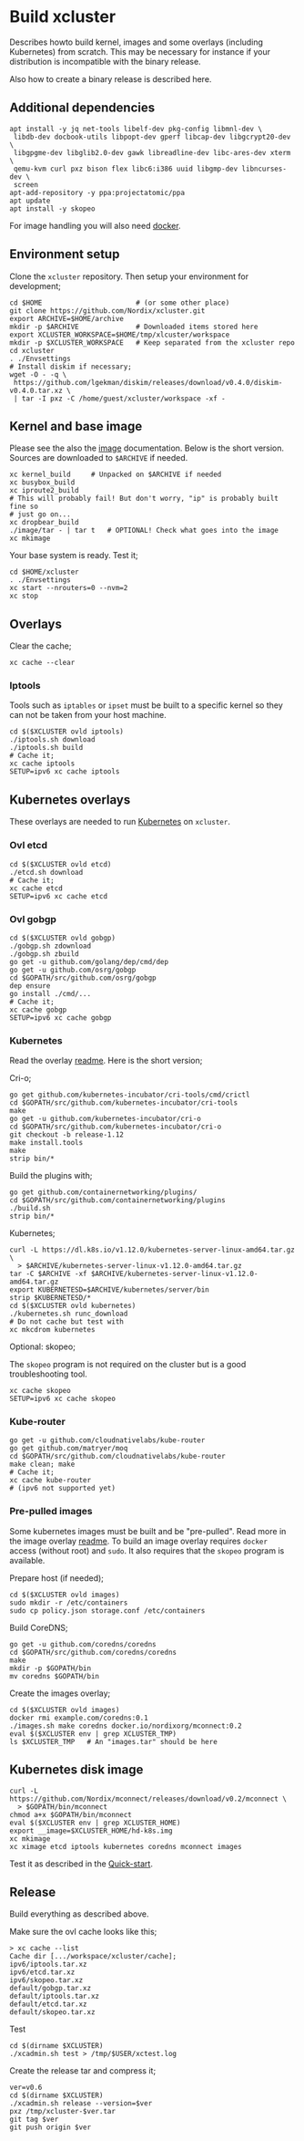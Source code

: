 # Build xcluster

Describes howto build kernel, images and some overlays (including
Kubernetes) from scratch. This may be necessary for instance if your
distribution is incompatible with the binary release.

Also how to create a binary release is described here.

## Additional dependencies

```
apt install -y jq net-tools libelf-dev pkg-config libmnl-dev \
 libdb-dev docbook-utils libpopt-dev gperf libcap-dev libgcrypt20-dev \
 libgpgme-dev libglib2.0-dev gawk libreadline-dev libc-ares-dev xterm \
 qemu-kvm curl pxz bison flex libc6:i386 uuid libgmp-dev libncurses-dev \
 screen
apt-add-repository -y ppa:projectatomic/ppa
apt update
apt install -y skopeo
```

For image handling you will also need
[docker](https://www.digitalocean.com/community/tutorials/how-to-install-and-use-docker-on-ubuntu-18-04).


## Environment setup

Clone the `xcluster` repository. Then setup your environment for
development;

```
cd $HOME                       # (or some other place)
git clone https://github.com/Nordix/xcluster.git
export ARCHIVE=$HOME/archive
mkdir -p $ARCHIVE              # Downloaded items stored here
export XCLUSTER_WORKSPACE=$HOME/tmp/xlcuster/workspace
mkdir -p $XCLUSTER_WORKSPACE   # Keep separated from the xcluster repo
cd xcluster
. ./Envsettings
# Install diskim if necessary;
wget -O - -q \
 https://github.com/lgekman/diskim/releases/download/v0.4.0/diskim-v0.4.0.tar.xz \
 | tar -I pxz -C /home/guest/xcluster/workspace -xf -
```

## Kernel and base image

Please see the also the [image](image.md) documentation. Below is the
short version. Sources are downloaded to `$ARCHIVE` if needed.

```
xc kernel_build     # Unpacked on $ARCHIVE if needed
xc busybox_build
xc iproute2_build
# This will probably fail! But don't worry, "ip" is probably built fine so
# just go on...
xc dropbear_build
./image/tar - | tar t   # OPTIONAL! Check what goes into the image
xc mkimage
```

Your base system is ready. Test it;

```
cd $HOME/xcluster
. ./Envsettings
xc start --nrouters=0 --nvm=2
xc stop
```

## Overlays

Clear the cache;

```
xc cache --clear
```

### Iptools

Tools such as `iptables` or `ipset` must be built to a specific kernel
so they can not be taken from your host machine.

```
cd $($XCLUSTER ovld iptools)
./iptools.sh download
./iptools.sh build
# Cache it;
xc cache iptools
SETUP=ipv6 xc cache iptools
```

## Kubernetes overlays

These overlays are needed to run [Kubernetes](https://kubernetes.io/)
on `xcluster`.


### Ovl etcd

```
cd $($XCLUSTER ovld etcd)
./etcd.sh download
# Cache it;
xc cache etcd
SETUP=ipv6 xc cache etcd
```

### Ovl gobgp

```
cd $($XCLUSTER ovld gobgp)
./gobgp.sh zdownload
./gobgp.sh zbuild
go get -u github.com/golang/dep/cmd/dep
go get -u github.com/osrg/gobgp
cd $GOPATH/src/github.com/osrg/gobgp
dep ensure
go install ./cmd/...
# Cache it;
xc cache gobgp
SETUP=ipv6 xc cache gobgp
```

### Kubernetes

Read the overlay [readme](../ovl/kubernetes/README.md). Here is the
short version;

Cri-o;

```
go get github.com/kubernetes-incubator/cri-tools/cmd/crictl
cd $GOPATH/src/github.com/kubernetes-incubator/cri-tools
make
go get -u github.com/kubernetes-incubator/cri-o
cd $GOPATH/src/github.com/kubernetes-incubator/cri-o
git checkout -b release-1.12
make install.tools
make
strip bin/*
```

Build the plugins with;

```
go get github.com/containernetworking/plugins/
cd $GOPATH/src/github.com/containernetworking/plugins
./build.sh
strip bin/*
```

Kubernetes;

```
curl -L https://dl.k8s.io/v1.12.0/kubernetes-server-linux-amd64.tar.gz \
  > $ARCHIVE/kubernetes-server-linux-v1.12.0-amd64.tar.gz
tar -C $ARCHIVE -xf $ARCHIVE/kubernetes-server-linux-v1.12.0-amd64.tar.gz
export KUBERNETESD=$ARCHIVE/kubernetes/server/bin
strip $KUBERNETESD/*
cd $($XCLUSTER ovld kubernetes)
./kubernetes.sh runc_download
# Do not cache but test with
xc mkcdrom kubernetes
```

Optional: skopeo;

The `skopeo` program is not required on the cluster but is a good
troubleshooting tool.

```
xc cache skopeo
SETUP=ipv6 xc cache skopeo
```

### Kube-router

```
go get -u github.com/cloudnativelabs/kube-router
go get github.com/matryer/moq
cd $GOPATH/src/github.com/cloudnativelabs/kube-router
make clean; make
# Cache it;
xc cache kube-router
# (ipv6 not supported yet)
```

### Pre-pulled images

Some kubernetes images must be built and be "pre-pulled". Read more in
the image overlay [readme](../ovl/images/README.md). To build an image
overlay requires `docker` access (without root) and `sudo`. It also
requires that the `skopeo` program is available.

Prepare host (if needed);

```
cd $($XCLUSTER ovld images)
sudo mkdir -r /etc/containers
sudo cp policy.json storage.conf /etc/containers
```

Build CoreDNS;

```
go get -u github.com/coredns/coredns
cd $GOPATH/src/github.com/coredns/coredns
make
mkdir -p $GOPATH/bin
mv coredns $GOPATH/bin
```

Create the images overlay;

```
cd $($XCLUSTER ovld images)
docker rmi example.com/coredns:0.1
./images.sh make coredns docker.io/nordixorg/mconnect:0.2
eval $($XCLUSTER env | grep XCLUSTER_TMP)
ls $XCLUSTER_TMP   # An "images.tar" should be here
```

## Kubernetes disk image

```
curl -L https://github.com/Nordix/mconnect/releases/download/v0.2/mconnect \
  > $GOPATH/bin/mconnect
chmod a+x $GOPATH/bin/mconnect
eval $($XCLUSTER env | grep XCLUSTER_HOME)
export __image=$XCLUSTER_HOME/hd-k8s.img
xc mkimage
xc ximage etcd iptools kubernetes coredns mconnect images
```

Test it as described in the [Quick-start](../README.md#quick-start).

## Release

Build everything as described above.

Make sure the ovl cache looks like this;

```
> xc cache --list
Cache dir [.../workspace/xcluster/cache];
ipv6/iptools.tar.xz
ipv6/etcd.tar.xz
ipv6/skopeo.tar.xz
default/gobgp.tar.xz
default/iptools.tar.xz
default/etcd.tar.xz
default/skopeo.tar.xz
```

Test
```
cd $(dirname $XCLUSTER)
./xcadmin.sh test > /tmp/$USER/xctest.log
```

Create the release tar and compress it;

```
ver=v0.6
cd $(dirname $XCLUSTER)
./xcadmin.sh release --version=$ver
pxz /tmp/xcluster-$ver.tar
git tag $ver
git push origin $ver
```
